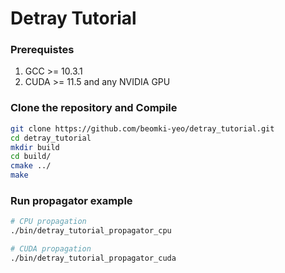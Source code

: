 # Detray Tutorial

### Prerequistes
1. GCC >= 10.3.1
2. CUDA >= 11.5 and any NVIDIA GPU

### Clone the repository and Compile

```sh
git clone https://github.com/beomki-yeo/detray_tutorial.git
cd detray_tutorial
mkdir build
cd build/
cmake ../
make
```

### Run propagator example

```sh
# CPU propagation
./bin/detray_tutorial_propagator_cpu

# CUDA propagation
./bin/detray_tutorial_propagator_cuda
```
